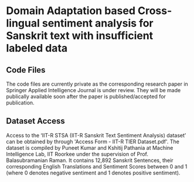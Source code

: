 # Domain Adaptation based Cross-lingual sentiment analysis for Sanskrit text with insufficient labeled data

## Code Files
The code files are currently private as the corresponding research paper in Springer Applied Intelligence Journal is under review. They will be made publically available soon after the paper is published/accepted for publication.

## Dataset Access
Access to the ‘IIT-R STSA (IIT-R Sanskrit Text Sentiment Analysis) dataset’ can be obtained by through 'Access Form - IIT-R TIER Dataset.pdf'. The dataset is compiled by Puneet Kumar and Kshitij Pathania at Machine Intelligence Lab, IIT Roorkee under the supervision of Prof. Balasubramanian Raman. It contains 12,892 Sanskrit Sentences, their corresponding English Translations and Sentiment Scores between 0 and 1 (where 0 denotes negative sentiment and 1 denotes positive sentiment).
